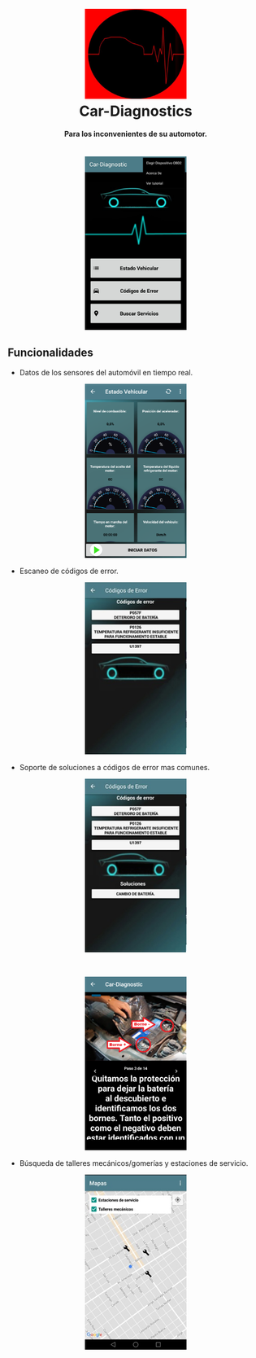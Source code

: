 <h1 align="center">
  <br>
  <img src="https://github.com/UTN-FRBA-Mobile/CarDiagnostics/blob/master/img/logo.JPG" width="200">
  <br>
  Car-Diagnostics
  <br>
</h1>

<h4 align="center">Para los inconvenientes de su automotor.</h4>

<p align="center">
  <br>
  <img src="https://github.com/UTN-FRBA-Mobile/CarDiagnostics/blob/master/img/menu_principal.png" width="200">
  <br>
</p>

## Funcionalidades

* Datos de los sensores del automóvil en tiempo real.
<p align="center">
  <img src="https://github.com/UTN-FRBA-Mobile/CarDiagnostics/blob/master/img/estado.png" width="200">
</p>

* Escaneo de códigos de error.
<p align="center">
  <img src="https://github.com/UTN-FRBA-Mobile/CarDiagnostics/blob/master/img/codigos.jpg" width="200">
</p>

* Soporte de soluciones a códigos de error mas comunes.
<p align="center">
  <img src="https://github.com/UTN-FRBA-Mobile/CarDiagnostics/blob/master/img/soluciones.jpg" width="200">
</p>
<br>
<p align="center">
  <img src="https://github.com/UTN-FRBA-Mobile/CarDiagnostics/blob/master/img/soluciones_pasos.png" width="200">
</p>

* Búsqueda de talleres mecánicos/gomerías y estaciones de servicio.
<p align="center">
  <img src="https://github.com/UTN-FRBA-Mobile/CarDiagnostics/blob/master/img/mapas.jpg" width="200">
</p>
